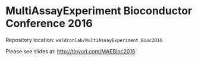 # MultiAssayExperiment Bioconductor Conference 2016

Repository location: `waldronlab/MultiAssayExperiment_Bioc2016`

Please see slides at:
http://tinyurl.com/MAEBioc2016
